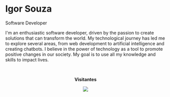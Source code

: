 # Igor Souza

Software Developer

I'm an enthusiastic software developer, driven by the passion to create solutions that can transform the world. My technological journey has led me to explore several areas, from web development to artificial intelligence and creating chatbots. I believe in the power of technology as a tool to promote positive changes in our society. My goal is to use all my knowledge and skills to impact lives.

 <div align="center">
<br><p align="centre"><b>Visitantes</b></p>  
<p align="center"><img align="center" src="https://profile-counter.glitch.me/{alonefps}/count.svg" /></p> 
<br>
</div>
